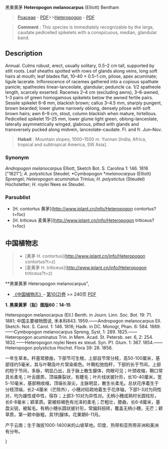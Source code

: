 黑果黄茅 **Heteropogon melanocarpus** (Elliott) Bentham

> [Poaceae](http://www.iplant.cn/info/Poaceae?t=foc) - [PDF](http://www.iplant.cn/foc/pdf/Poaceae.pdf)>>[Heteropogon](http://www.iplant.cn/info/Heteropogon?t=foc) - [PDF](http://www.iplant.cn/foc/pdf/Heteropogon.pdf)


> **Comment** : 
> This species is immediately recognizable by the large, caudate pedicelled spikelets with a conspicuous, median, glandular band.

## Description

Annual. Culms robust, erect, usually solitary, 0.5–2 cm tall, supported by stilt roots. Leaf sheaths spotted with rows of glands along veins, long soft hairs at mouth; leaf blades flat, 10–40 × 0.5–1 cm, pilose, apex acuminate; ligule lacerate. Inflorescence of racemes gathered into a copious spathate panicle; spatheoles linear-lanceolate, glandular; peduncle ca. 1/2 spatheole length, scarcely exserted. Racemes 2–4 cm (excluding awns), 3–8-awned, 1–3 pairs of green homogamous spikelets below the awned fertile pairs. Sessile spikelet 6–8 mm, blackish brown; callus 3–4.5 mm, sharply pungent, brown bearded; lower glume narrowly oblong, densely pilose with soft brown hairs; awn 6–9 cm, stout, column blackish when mature, hirtellous. Pedicelled spikelet 15–25 mm, lower glume light green, oblong-lanceolate, laterally asymmetrically winged, glabrous, pitted with glands and transversely pucked along midvein, lanceolate-caudate. Fl. and fr. Jun–Nov.


> **Habait** : 
> Mountain slopes; 1000–1500 m. Yunnan [India; Africa, tropical and subtropical America, SW Asia].

### Synonym
*Andropogon melanocarpus* Elliott, Sketch Bot. S. Carolina 1: 146. 1816 [\"1821\"]; *A. polystictus* Steudel; *Cymbopogon **melanocarpus* (Elliott) Sprengel; *Heteropogon acuminatus* Trinius; *H. polystictus* (Steudel) Hochstetter; *H. roylei* Nees ex Steudel.

### Parsublist

* [H.  contortus  黄茅](http://www.iplant.cn/info/Heteropogon contortus?t=foc)
* [H.  triticeus  麦黄茅](http://www.iplant.cn/info/Heteropogon triticeus?t=foc)

## 中国植物志

> * [黄茅  H.  contortus](http://www.iplant.cn/info/Heteropogon contortus?t=z)
> * [麦黄茅  H.  triticeus](http://www.iplant.cn/info/Heteropogon triticeus?t=z)


**黑果黄茅 Heteropogon melanocarpus",

* [《中国植物志》](http://www.iplant.cn/frps)- [第10(2)卷](http://www.iplant.cn/frps/vol/10(2)) >> 240页 [PDF](http://www.iplant.cn/frps/pdf/10(2)/240.pdf)


**1. 黑果黄茅（拟）图版60：14-15**

Heteropogon melanocarpus (Ell.) Benth. in Journ. Linn. Soc. Bot. 19: 71. 1881; 中国主要植物图说, 禾本科843. 1959.——Andropogon melanocarpus Ell. Sketch. Not. S. Carol. 1: 146. 1816; Hadk. in DC. Monogr, Phan. 6: 584. 1889. ——Cymbopogon melanocarpus Spreng, Syst, 1: 289. 1825.——Heteropogon acuminatus Trin. in Mem. Acad. St. Petersb. ser. 6, 2: 254. 1832.——Heteropogon roylei Nees ex steud. Syn. P1. Glum. 1: 367. 1854.——Heteropogon polystictus Hochst. Flora 39: 28. 1856.

一年生草本。秆基常膝曲，下部节可生根，上部自节常分枝，高50-100厘米，基部径约5毫米，其与叶鞘及叶片常染紫色。叶鞘松弛抱秆，下部的长于节间，上部的短于节间，多脉，明显凸出，且于脉上散生腺体，肉眼可见；叶颈收缩，鞘口常具长柔毛；叶舌膜质，顶端撕裂状，有睫毛；叶片线状披针形，长10-40厘米，宽5-10毫米，基部稍收缩，顶端长渐尖，主脉明显，散生长柔毛。总状花序着生于分枝顶端，长2-4厘米（芒除外），小穗对较疏地着生于花序轴，下部1-3对为同性对，均为雄性或中性，宿存；上部3-10对为异性对。无柄小穗成熟时长圆柱形，长6-8毫米；颖革质。密被棕褐色有光泽的柔毛；芒粗壮，膝曲，长6-8厘米，基盘尖锐，被髯毛。有柄小穗长圆状披针形，常偏斜扭转，覆盖无柄小穗，无芒；颖草质，第一颖中脉粗，具1列腺体。花果期6-11月。

产于云南；生于海拔1000-1400米的山坡草地。印度、热带和亚热带非洲和美洲有分布。

}